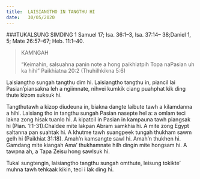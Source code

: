 ```yaml
---
title:  LAISIANGTHO IN TANGTHU HI
date:   30/05/2020
---
```


###TUKALSUNG SIMDING
1 Samuel 17; Isa. 36:1–3, Isa. 37:14– 38;Daniel 1, 5; Mate 26:57–67; Heb. 11:1–40.

> <p>KAMNGAH</p>
>“Keimahin, salsuahna panin note a hong paikhiatpih Topa naPasian uh ka hihi” Paikhiatna 20:2 (Thuhilhkikna 5:6)

Laisiangtho sungah tangthu dim hi. Laisiangtho tangthu in, piancil lai Pasian’piansakna leh a ngiimnate, nihvei kumkik ciang puahphat kik ding thute kizom suksuk hi.

Tangthutawh a kizop diudeuna in, biakna dangte laibute tawh a kilamdanna a hihi. Laisiang tho in tangthu sungah Pasian nasepte hel a: a omlam teci lakna zong hisak tuanlo hi. A kipatcil in Pasian in kampauna tawh piangsak hi (Pian. 1:1-31).Chaldee mite lakpan Abram samkhia hi. A mite zong Egypt saltanna pan suahtak hi. A khutme tawh suangpeek tungah thukham sawm gelh hi (Paikhiat 31:18). Amah’n kamsangte sawl hi. Amah’n thukhen hi. Gamdang mite kiangah Ama’ thukhamnate hilh dingin mite hongsam hi. A tawpna ah, a Tapa Zeisu hong sawlsuk hi.

Tukal sungtengin, laisiangtho tangthu sungah omthute, leisung tokikte’ muhna tawh tehkaak kikin, teci i lak ding hi.